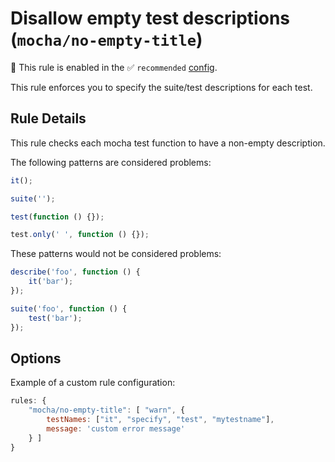 # Disallow empty test descriptions (`mocha/no-empty-title`)

💼 This rule is enabled in the ✅ `recommended` [config](https://github.com/lo1tuma/eslint-plugin-mocha#configs).

<!-- end auto-generated rule header -->

This rule enforces you to specify the suite/test descriptions for each test.

## Rule Details

This rule checks each mocha test function to have a non-empty description.

The following patterns are considered problems:

```js
it();

suite('');

test(function () {});

test.only(' ', function () {});
```

These patterns would not be considered problems:

```js
describe('foo', function () {
    it('bar');
});

suite('foo', function () {
    test('bar');
});
```

## Options

Example of a custom rule configuration:

```js
rules: {
    "mocha/no-empty-title": [ "warn", {
        testNames: ["it", "specify", "test", "mytestname"],
        message: 'custom error message'
    } ]
}
```
